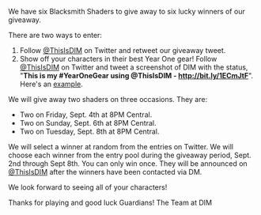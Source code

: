 We have six Blacksmith Shaders to give away to six lucky winners of our giveaway.  

There are two ways to enter:

1. Follow [@ThisIsDIM](http://twitter.com/ThisIsDIM) on Twitter and retweet our giveaway tweet.
2. Show off your characters in their best Year One gear!  Follow [@ThisIsDIM](http://twitter.com/ThisIsDIM) on Twitter and tweet a screenshot of DIM with the status, "**This is my #YearOneGear using @ThisIsDIM - http://bit.ly/1ECmJtF**".  Here's an [example](https://twitter.com/RickCasey/status/639230712411987968).

We will give away two shaders on three occasions.  They are:

* Two on Friday, Sept. 4th at 8PM Central. 
* Two on Sunday, Sept. 6th at 8PM Central.  
* Two on Tuesday, Sept. 8th at 8PM Central.

We will select a winner at random from the entries on Twitter. We will choose each winner from the entry pool during the giveaway period, Sept. 2nd through Sept 8th. You can only win once.  They will be announced on [@ThisIsDIM](http://twitter.com/ThisIsDIM) after the winners have been contacted via DM.

We look forward to seeing all of your characters!

Thanks for playing and good luck Guardians!
The Team at DIM